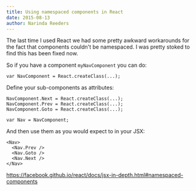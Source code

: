 ```yaml
---
title: Using namespaced components in React
date: 2015-08-13
author: Narinda Reeders
---
```


The last time I used React we had some pretty awkward workarounds for the fact that components couldn't be namespaced. I was pretty stoked to find this has been fixed now.

So if you have a component `myNavComponent` you can do:
```
var NavComponent = React.createClass(...);
```

Define your sub-components as attributes:
```
NavComponent.Next = React.createClass(...);
NavComponent.Prev = React.createClass(...);
NavComponent.Goto = React.createClass(...);
```
```
var Nav = NavComponent;
```

And then use them as you would expect to in your JSX:
```
<Nav>
  <Nav.Prev />
  <Nav.Goto />
  <Nav.Next />
</Nav>
```

https://facebook.github.io/react/docs/jsx-in-depth.html#namespaced-components
